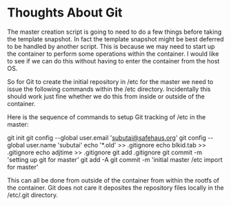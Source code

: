 # Thoughts About Git

The master creation script is going to need to do a few things before taking
the template snapshot. In fact the template snapshot might be best deferred
to be handled by another script. This is because we may need to start up the
container to perform some operations within the container. I would like to
see if we can do this without having to enter the container from the host OS.

So for Git to create the initial repository in /etc for the master we need to
issue the following commands within the /etc directory. Incidentally this should
work just fine whether we do this from inside or outside of the container.

Here is the sequence of commands to setup Git tracking of /etc in the master:

git init
git config --global user.email 'subutai@safehaus.org'
git config --global user.name 'subutai'
echo '*.old' >> .gitignore
echo blkid.tab >> .gitignore
echo adjtime >> .gitignore
git add .gitignore
git commit -m 'setting up git for master'
git add -A
git commit -m 'initial master /etc import for master'

This can all be done from outside of the container from within the rootfs of
the container. Git does not care it deposites the repository files locally in 
the /etc/.git directory.



